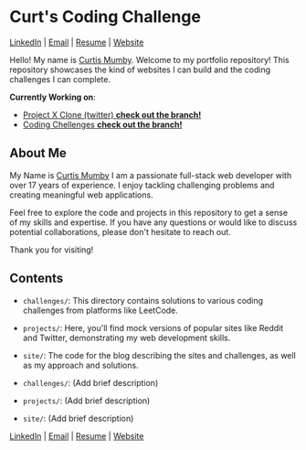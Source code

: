 # Curt's Coding Challenge 

[LinkedIn](https://www.linkedin.com/in/curtis-mumby-29441474/) | [Email](mailto:curtis.mumby@gmail.com) | [Resume](https://github.com/cmumby/curtscodingchallenge/blob/main/documents/curtis_mumby_resume.pdf) | [Website](https://curtscode.com)

Hello! My name is [Curtis Mumby](https://www.linkedin.com/in/curtis-mumby-29441474/).
 Welcome to my portfolio repository! This repository showcases the kind of websites I can build and the coding challenges I can complete. 

**Currently Working on**: 
- [Project X Clone (twitter) **check out the branch!**](https://github.com/cmumby/curtscodingchallenge/tree/cmumby/twitter-clone/projects/twitter-clone)
- [Coding Chellenges **check out the branch!**](https://github.com/cmumby/curtscodingchallenge/tree/cmumby/code-challenge/challenges)

## About Me

My Name is [Curtis Mumby](https://www.linkedin.com/in/curtis-mumby-29441474/) I am a passionate full-stack web developer with over 17 years of experience. I enjoy tackling challenging problems and creating meaningful web applications. 

Feel free to explore the code and projects in this repository to get a sense of my skills and expertise. If you have any questions or would like to discuss potential collaborations, please don't hesitate to reach out.

Thank you for visiting!

## Contents
- `challenges/`: This directory contains solutions to various coding challenges from platforms like LeetCode.
- `projects/`: Here, you'll find mock versions of popular sites like Reddit and Twitter, demonstrating my web development skills.
- `site/`: The code for the blog describing the sites and challenges, as well as my approach and solutions.



- `challenges/`: (Add brief description)
- `projects/`: (Add brief description)
- `site/`: (Add brief description)




[LinkedIn](https://www.linkedin.com/in/curtis-mumby-29441474/) | [Email](mailto:curtis.mumby@gmail.com) | [Resume](http://placeholder.replace) | [Website](https://curtscode.com)

